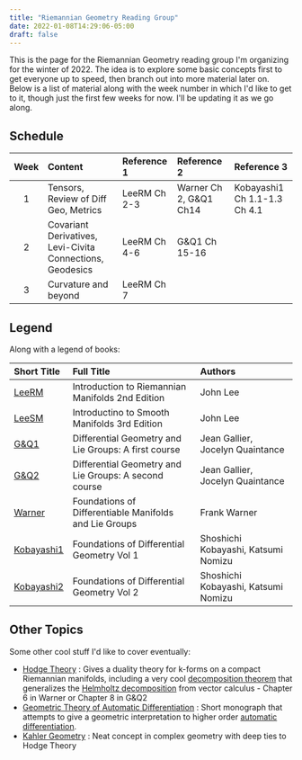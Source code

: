 ```yaml
---
title: "Riemannian Geometry Reading Group"
date: 2022-01-08T14:29:06-05:00
draft: false
---
```


This is the page for the Riemannian Geometry reading group I'm organizing for the winter of 2022. The idea is to explore some basic concepts first to get everyone up to speed, then branch out into more material later on. Below is a list of material along with the week number in which I'd like to get to it, though just the first few weeks for now. I'll be updating it as we go along.

## Schedule
| Week |  Content |  Reference 1 | Reference 2 | Reference 3 | 
|:---:|:----------|:-----------|:-------------|:-----|
| 1 |  Tensors, Review of Diff Geo, Metrics| LeeRM Ch 2-3 |  Warner Ch 2, G&Q1 Ch14 | Kobayashi1 Ch 1.1-1.3 Ch 4.1 | 
| 2 |  Covariant Derivatives, Levi-Civita Connections, Geodesics | LeeRM Ch 4-6 | G&Q1 Ch 15-16 |  |
| 3 |  Curvature and beyond | LeeRM Ch 7 | 

 
## Legend
Along with a legend of books:

| Short Title | Full Title | Authors |
|:----|:-------|:-----------|
| [LeeRM](https://link.springer.com/book/10.1007/978-3-319-91755-9) | Introduction to Riemannian Manifolds 2nd Edition | John Lee | 
| [LeeSM](https://link.springer.com/book/10.1007/978-1-4419-9982-5) | Introductino to Smooth Manifolds 3rd Edition | John Lee |
| [G&Q1](https://link.springer.com/book/10.1007/978-3-030-46040-2) | Differential Geometry and Lie Groups: A first course | Jean Gallier, Jocelyn Quaintance|
| [G&Q2](https://link.springer.com/book/10.1007/978-3-030-46047-1)| Differential Geometry and Lie Groups: A second course | Jean Gallier, Jocelyn Quaintance|
| [Warner](https://link.springer.com/book/10.1007/978-1-4757-1799-0) | Foundations of Differentiable Manifolds and Lie Groups | Frank Warner | 
| [Kobayashi1](https://en.wikipedia.org/wiki/Foundations_of_Differential_Geometry) | Foundations of Differential Geometry Vol 1| Shoshichi Kobayashi, Katsumi Nomizu | 
| [Kobayashi2](https://en.wikipedia.org/wiki/Foundations_of_Differential_Geometry) | Foundations of Differential Geometry Vol 2| Shoshichi Kobayashi, Katsumi Nomizu|

## Other Topics
Some other cool stuff I'd like to cover eventually:
- [Hodge Theory](https://en.wikipedia.org/wiki/Hodge_theory) : Gives a duality theory for k-forms on a compact Riemannian manifolds, including a very cool [decomposition theorem](https://en.wikipedia.org/wiki/Hodge_theory#Operators_in_Hodge_theory) that generalizes the [Helmholtz decomposition](https://en.wikipedia.org/wiki/Helmholtz_decomposition) from vector calculus - Chapter 6 in Warner or Chapter 8 in G&Q2
- [Geometric Theory of Automatic Differentiation](https://arxiv.org/abs/1812.11592) : Short monograph that attempts to give a geometric interpretation to higher order [automatic differentiation](https://en.wikipedia.org/wiki/Automatic_differentiation). 
- [Kahler Geometry](https://en.wikipedia.org/wiki/K%C3%A4hler_manifold) : Neat concept in complex geometry with deep ties to Hodge Theory


